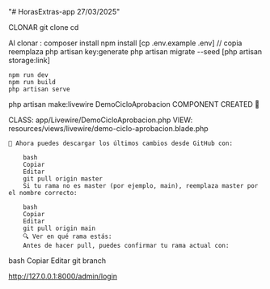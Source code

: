 "# HorasExtras-app 27/03/2025" 

CLONAR
git clone <url-del-repositorio>
cd <nombre-del-proyecto>

Al clonar :
    composer install
    npm install
    [cp .env.example .env] // copia reemplaza
    php artisan key:generate
    php artisan migrate --seed
    [php artisan storage:link]

    npm run dev
    npm run build 
    php artisan serve

php artisan make:livewire DemoCicloAprobacion
 COMPONENT CREATED  🤙

CLASS: app/Livewire/DemoCicloAprobacion.php
VIEW:  resources/views/livewire/demo-ciclo-aprobacion.blade.php


    🔁 Ahora puedes descargar los últimos cambios desde GitHub con:

        bash
        Copiar
        Editar
        git pull origin master
        Si tu rama no es master (por ejemplo, main), reemplaza master por el nombre correcto:
        
        bash
        Copiar
        Editar
        git pull origin main
        🔍 Ver en qué rama estás:
        Antes de hacer pull, puedes confirmar tu rama actual con:

bash
Copiar
Editar
git branch
    
    
    
    

http://127.0.0.1:8000/admin/login
